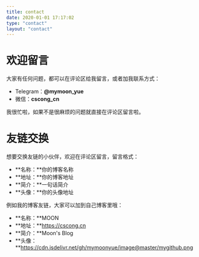 ```yaml
---
title: contact
date: 2020-01-01 17:17:02
type: "contact"
layout: "contact"
---
```


# 欢迎留言
大家有任何问题，都可以在评论区给我留言，或者加我联系方式：
* Telegram：**@mymoon_yue**
* 微信：**cscong_cn**

我很忙啦，如果不是很麻烦的问题就直接在评论区留言啦。

# 友链交换
想要交换友链的小伙伴，欢迎在评论区留言，留言格式：
* **名称：**你的博客名称
* **地址：**你的博客地址
* **简介：**一句话简介
* **头像：**你的头像地址

例如我的博客友链，大家可以加到自己博客里哦：
* **名称：**MOON
* **地址：**https://cscong.cn
* **简介：**Moon's Blog
* **头像：**https://cdn.jsdelivr.net/gh/mymoonyue/image@master/mygithub.png